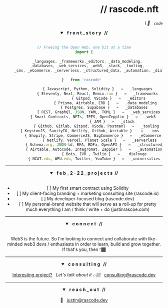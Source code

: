 <header>
	<h1 align="right">// rascode.nft &nbsp;</h1>
	<p align="right"> <em> I 🧡 &nbsp; <code>code</code></em> </p>
<header>
	
<section class="about">
	<details open>
		<summary> <strong> &nbsp; f r o n t _ s t o r y &nbsp; // </strong></summary>
	<br/>
	
```js
// Freeing the Open Web, one bit at a time
import {
		
    _languages, _frameworks,_editors, _data_modeling, 
    _databases, _web_services, _web3, _stack, _tooling, 
    _cms, _eCommerce, _serverless, _structured_data, _automation, _dialouge, _universities 
		
}   from 'rascode'	

			{ Javascript, Python, Solidity }   =   _languages
 		    { Eleventy, Next, React, Remix.run }   =   _frameworks
				      { Gitpod, VSCode }   =   _editors
			       { Prisma, Airtable, ERD }   =   _data_modeling
  			  	  { Postgres, Supabase }   =   _databases
		     { REST, GraphQl, JSON, YAML, TOML }   =   _web_services
	    { Smart Contracts, NFTs, IPFS, OpenZepplin }   =   _web3
						 { JAM }   =   _stack
	       { Github, Gitlab, Gitpod, VSode, Postman}   =   _tooling
     { KeystonJS, SanityIO, Netlify, Github, Airtable }    =   _cms
	    { Shopify, Stripe, CommerceJS, BigCommerce }   =   _eCommerce
		       { Netlify, Vercel, Planet Scale }   =   _serverless 
	     { Schema.org, JSON-ld, RFA, RDFa, OpenAPI }   =   _structured_data
	     { Airtable, Autocode, Integromat, Zappier }   =   _automation
				  { Bots, IVR , Twilio }   =   _dialouge
		 { NCAT.edu, WFU.edu, Twitter, YouTube }   =   _universities
```
</details>
</section><!-- end about section-->

<hr>
	
<section class="building">
  <details open>
	  <summary><strong> &nbsp; f e b _ 2 - 2 2 _ p r o j e c t s &nbsp;//</strong> </summary>
    	<br/>
    <ul>
	<li>[ ] My first smart contract using Solidity</li>
      	<li>[ ] My client-facing branding + marketing consulting site (rascode.io)</li>
      	<li>[ ] My developer-focused blog (rascode.dev)</li>
      	<li>[ ] My personal-brand website that will serve as a roll-up for pretty much everything I am / think / write + do (justinrascoe.com)</li>
    </ul>
  </details>
</section> <!-- end building section-->
	
<hr>
	
<section class="collab">
	<details open>
		<summary><strong> &nbsp;  c o n n e c t &nbsp; //</strong> </summary>
		<br/>
		<p>Web3 is the future.  So I'm looking to connect and collaborate with like-minded web3 devs / enthusiasts in order to learn, build and grow together.  If that's you, then 👇🏾 </p>
	</details>
</section><!--end collab section-->
	
<hr>

<section class="consulting">
	<details open>
  		<summary><strong> &nbsp; c o n s u l t i n g &nbsp; // </strong></summary>
  		<br/>
		<ins>Interesting project?</ins> &nbsp; <em>Let's talk about it 👉🏽 &nbsp; </em> <a href="mailto:consulting@rascode.dev?subject=Github Collab">consulting@rascode.dev</a>
		</details>
</section>

<hr>
	
<section class="contact">
	<details open>
  		<summary><strong> &nbsp; r e a c h _ o u t &nbsp; // </strong></summary>
  		<br/>
  		📧 &nbsp; <a href="mailto:justin@rascode.dev?subject=Github Collab">justin@rascode.dev</a>
		</details>
</section><!--end contact-->

